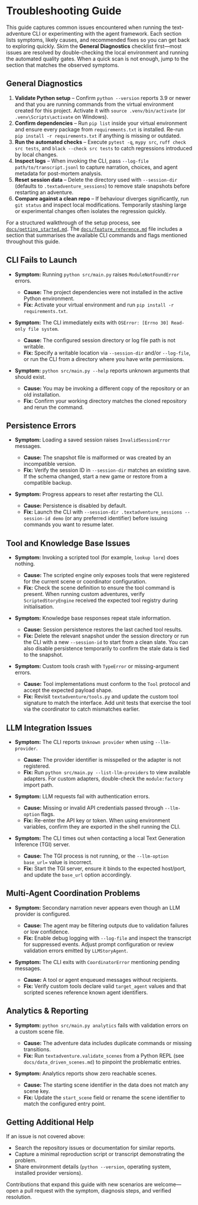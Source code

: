 # Troubleshooting Guide

This guide captures common issues encountered when running the text-adventure CLI or
experimenting with the agent framework. Each section lists symptoms, likely causes,
and recommended fixes so you can get back to exploring quickly. Skim the **General
Diagnostics** checklist first—most issues are resolved by double-checking the local
environment and running the automated quality gates. When a quick scan is not
enough, jump to the section that matches the observed symptoms.

## General Diagnostics

1. **Validate Python setup** – Confirm `python --version` reports 3.9 or newer and that
   you are running commands from the virtual environment created for this project.
   Activate it with `source .venv/bin/activate` (or `.venv\Scripts\activate` on Windows).
2. **Confirm dependencies** – Run `pip list` inside your virtual environment and ensure
   every package from `requirements.txt` is installed. Re-run
   `pip install -r requirements.txt` if anything is missing or outdated.
3. **Run the automated checks** – Execute `pytest -q`, `mypy src`, `ruff check src tests`,
   and `black --check src tests` to catch regressions introduced by local changes.
4. **Inspect logs** – When invoking the CLI, pass `--log-file path/to/transcript.jsonl`
   to capture narration, choices, and agent metadata for post-mortem analysis.
5. **Reset session data** – Delete the directory used with `--session-dir` (defaults to
   `.textadventure_sessions`) to remove stale snapshots before restarting an adventure.
6. **Compare against a clean repo** – If behaviour diverges significantly, run
   `git status` and inspect local modifications. Temporarily stashing large or
   experimental changes often isolates the regression quickly.

For a structured walkthrough of the setup process, see
[`docs/getting_started.md`](getting_started.md). The
[`docs/feature_reference.md`](feature_reference.md) file includes a section that
summarises the available CLI commands and flags mentioned throughout this guide.

## CLI Fails to Launch

- **Symptom:** Running `python src/main.py` raises `ModuleNotFoundError` errors.
  - **Cause:** The project dependencies were not installed in the active Python
    environment.
  - **Fix:** Activate your virtual environment and run `pip install -r requirements.txt`.

- **Symptom:** The CLI immediately exits with `OSError: [Errno 30] Read-only file system`.
  - **Cause:** The configured session directory or log file path is not writable.
  - **Fix:** Specify a writable location via `--session-dir` and/or `--log-file`, or run
    the CLI from a directory where you have write permissions.

- **Symptom:** `python src/main.py --help` reports unknown arguments that should exist.
  - **Cause:** You may be invoking a different copy of the repository or an old installation.
  - **Fix:** Confirm your working directory matches the cloned repository and rerun the command.

## Persistence Errors

- **Symptom:** Loading a saved session raises `InvalidSessionError` messages.
  - **Cause:** The snapshot file is malformed or was created by an incompatible version.
  - **Fix:** Verify the session ID in `--session-dir` matches an existing save. If the
    schema changed, start a new game or restore from a compatible backup.

- **Symptom:** Progress appears to reset after restarting the CLI.
  - **Cause:** Persistence is disabled by default.
  - **Fix:** Launch the CLI with `--session-dir .textadventure_sessions --session-id demo`
    (or any preferred identifier) before issuing commands you want to resume later.

## Tool and Knowledge Base Issues

- **Symptom:** Invoking a scripted tool (for example, `lookup lore`) does nothing.
  - **Cause:** The scripted engine only exposes tools that were registered for the
    current scene or coordinator configuration.
  - **Fix:** Check the scene definition to ensure the tool command is present. When
    running custom adventures, verify `ScriptedStoryEngine` received the expected
    tool registry during initialisation.

- **Symptom:** Knowledge base responses repeat stale information.
  - **Cause:** Session persistence restores the last cached tool results.
  - **Fix:** Delete the relevant snapshot under the session directory or run the CLI
    with a new `--session-id` to start from a clean slate. You can also disable
    persistence temporarily to confirm the stale data is tied to the snapshot.

- **Symptom:** Custom tools crash with `TypeError` or missing-argument errors.
  - **Cause:** Tool implementations must conform to the `Tool` protocol and accept the
    expected payload shape.
  - **Fix:** Revisit `textadventure/tools.py` and update the custom tool signature to
    match the interface. Add unit tests that exercise the tool via the coordinator to
    catch mismatches earlier.

## LLM Integration Issues

- **Symptom:** The CLI reports `Unknown provider` when using `--llm-provider`.
  - **Cause:** The provider identifier is misspelled or the adapter is not registered.
  - **Fix:** Run `python src/main.py --list-llm-providers` to view available adapters.
    For custom adapters, double-check the `module:factory` import path.

- **Symptom:** LLM requests fail with authentication errors.
  - **Cause:** Missing or invalid API credentials passed through `--llm-option` flags.
  - **Fix:** Re-enter the API key or token. When using environment variables, confirm
    they are exported in the shell running the CLI.

- **Symptom:** The CLI times out when contacting a local Text Generation Inference (TGI)
  server.
  - **Cause:** The TGI process is not running, or the `--llm-option base_url=` value is incorrect.
  - **Fix:** Start the TGI server, ensure it binds to the expected host/port, and update
    the `base_url` option accordingly.

## Multi-Agent Coordination Problems

- **Symptom:** Secondary narration never appears even though an LLM provider is configured.
  - **Cause:** The agent may be filtering outputs due to validation failures or low
    confidence.
  - **Fix:** Enable debug logging with `--log-file` and inspect the transcript for
    suppressed events. Adjust prompt configuration or review validation errors emitted
    by `LLMStoryAgent`.

- **Symptom:** The CLI exits with `CoordinatorError` mentioning pending messages.
  - **Cause:** A tool or agent enqueued messages without recipients.
  - **Fix:** Verify custom tools declare valid `target_agent` values and that scripted
    scenes reference known agent identifiers.

## Analytics & Reporting

- **Symptom:** `python src/main.py analytics` fails with validation errors on a custom scene file.
  - **Cause:** The adventure data includes duplicate commands or missing transitions.
  - **Fix:** Run `textadventure.validate_scenes` from a Python REPL (see
    `docs/data_driven_scenes.md`) to pinpoint the problematic entries.

- **Symptom:** Analytics reports show zero reachable scenes.
  - **Cause:** The starting scene identifier in the data does not match any scene key.
  - **Fix:** Update the `start_scene` field or rename the scene identifier to match the
    configured entry point.

## Getting Additional Help

If an issue is not covered above:

- Search the repository issues or documentation for similar reports.
- Capture a minimal reproduction script or transcript demonstrating the problem.
- Share environment details (`python --version`, operating system, installed provider versions).

Contributions that expand this guide with new scenarios are welcome—open a pull request with the
symptom, diagnosis steps, and verified resolution.
